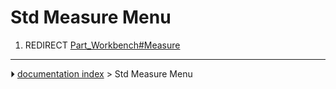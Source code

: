 # Std Measure Menu
1.  REDIRECT [Part_Workbench#Measure](Part_Workbench#Measure.md)



---
⏵ [documentation index](../README.md) > Std Measure Menu
